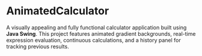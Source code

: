 # AnimatedCalculator
A visually appealing and fully functional calculator application built using **Java Swing**. This project features animated gradient backgrounds, real-time expression evaluation, continuous calculations, and a history panel for tracking previous results.
